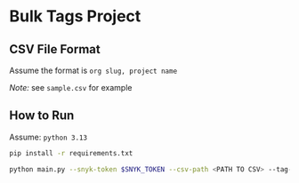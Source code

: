 # Bulk Tags Project

## CSV File Format
Assume the format is `org slug, project name`

*Note:* see `sample.csv` for example

## How to Run
Assume: `python 3.13`

```bash
pip install -r requirements.txt

python main.py --snyk-token $SNYK_TOKEN --csv-path <PATH TO CSV> --tag-key <KEY> --tag-value <VALUE>
```